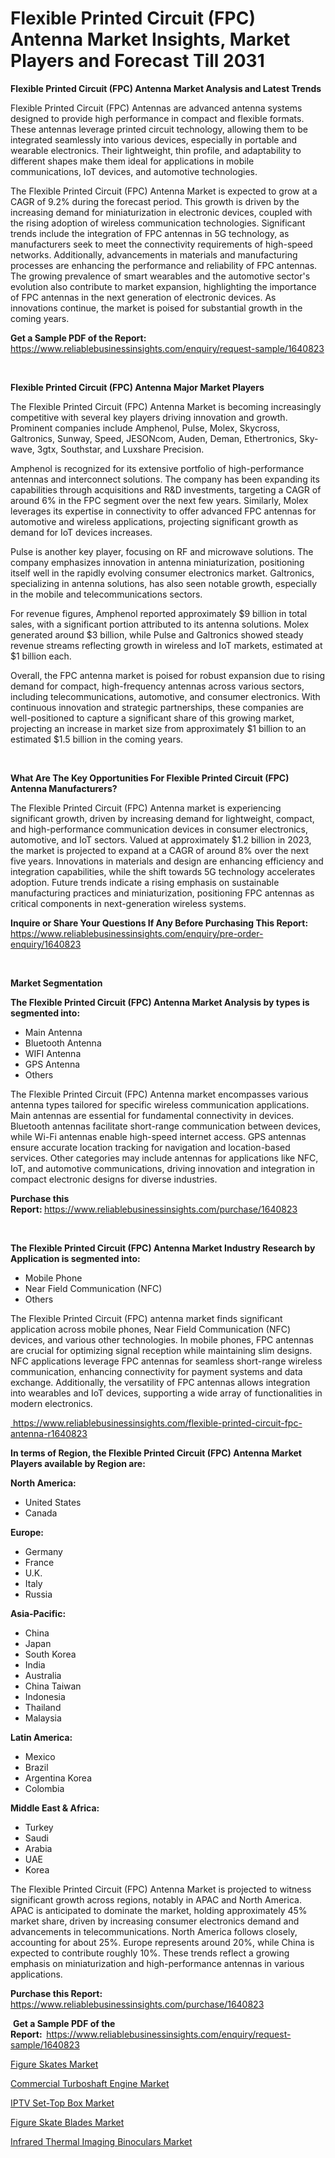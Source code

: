 <p><h1>Flexible Printed Circuit (FPC) Antenna Market Insights, Market Players and Forecast Till 2031</h1></p><p><strong>Flexible Printed Circuit (FPC) Antenna Market Analysis and Latest Trends</strong></p>
<p><p>Flexible Printed Circuit (FPC) Antennas are advanced antenna systems designed to provide high performance in compact and flexible formats. These antennas leverage printed circuit technology, allowing them to be integrated seamlessly into various devices, especially in portable and wearable electronics. Their lightweight, thin profile, and adaptability to different shapes make them ideal for applications in mobile communications, IoT devices, and automotive technologies.</p><p>The Flexible Printed Circuit (FPC) Antenna Market is expected to grow at a CAGR of 9.2% during the forecast period. This growth is driven by the increasing demand for miniaturization in electronic devices, coupled with the rising adoption of wireless communication technologies. Significant trends include the integration of FPC antennas in 5G technology, as manufacturers seek to meet the connectivity requirements of high-speed networks. Additionally, advancements in materials and manufacturing processes are enhancing the performance and reliability of FPC antennas. The growing prevalence of smart wearables and the automotive sector's evolution also contribute to market expansion, highlighting the importance of FPC antennas in the next generation of electronic devices. As innovations continue, the market is poised for substantial growth in the coming years.</p></p>
<p><strong>Get a Sample PDF of the Report:&nbsp;</strong> <a href="https://www.reliablebusinessinsights.com/enquiry/request-sample/1640823?utm_campaign=84&utm_medium=2&utm_source=Github&utm_content=ia&utm_term=25092024&utm_id=flexible-printed-circuit-fpc-antenna">https://www.reliablebusinessinsights.com/enquiry/request-sample/1640823</a></p>
<p>&nbsp;</p>
<p><strong>Flexible Printed Circuit (FPC) Antenna Major Market Players</strong></p>
<p><p>The Flexible Printed Circuit (FPC) Antenna Market is becoming increasingly competitive with several key players driving innovation and growth. Prominent companies include Amphenol, Pulse, Molex, Skycross, Galtronics, Sunway, Speed, JESONcom, Auden, Deman, Ethertronics, Sky-wave, 3gtx, Southstar, and Luxshare Precision. </p><p>Amphenol is recognized for its extensive portfolio of high-performance antennas and interconnect solutions. The company has been expanding its capabilities through acquisitions and R&D investments, targeting a CAGR of around 6% in the FPC segment over the next few years. Similarly, Molex leverages its expertise in connectivity to offer advanced FPC antennas for automotive and wireless applications, projecting significant growth as demand for IoT devices increases.</p><p>Pulse is another key player, focusing on RF and microwave solutions. The company emphasizes innovation in antenna miniaturization, positioning itself well in the rapidly evolving consumer electronics market. Galtronics, specializing in antenna solutions, has also seen notable growth, especially in the mobile and telecommunications sectors.</p><p>For revenue figures, Amphenol reported approximately $9 billion in total sales, with a significant portion attributed to its antenna solutions. Molex generated around $3 billion, while Pulse and Galtronics showed steady revenue streams reflecting growth in wireless and IoT markets, estimated at $1 billion each.</p><p>Overall, the FPC antenna market is poised for robust expansion due to rising demand for compact, high-frequency antennas across various sectors, including telecommunications, automotive, and consumer electronics. With continuous innovation and strategic partnerships, these companies are well-positioned to capture a significant share of this growing market, projecting an increase in market size from approximately $1 billion to an estimated $1.5 billion in the coming years.</p></p>
<p>&nbsp;</p>
<p><strong>What Are The Key Opportunities For Flexible Printed Circuit (FPC) Antenna Manufacturers?</strong></p>
<p><p>The Flexible Printed Circuit (FPC) Antenna market is experiencing significant growth, driven by increasing demand for lightweight, compact, and high-performance communication devices in consumer electronics, automotive, and IoT sectors. Valued at approximately $1.2 billion in 2023, the market is projected to expand at a CAGR of around 8% over the next five years. Innovations in materials and design are enhancing efficiency and integration capabilities, while the shift towards 5G technology accelerates adoption. Future trends indicate a rising emphasis on sustainable manufacturing practices and miniaturization, positioning FPC antennas as critical components in next-generation wireless systems.</p></p>
<p><strong>Inquire or Share Your Questions If Any Before Purchasing This Report:</strong> <a href="https://www.reliablebusinessinsights.com/enquiry/pre-order-enquiry/1640823?utm_campaign=84&utm_medium=2&utm_source=Github&utm_content=ia&utm_term=25092024&utm_id=flexible-printed-circuit-fpc-antenna">https://www.reliablebusinessinsights.com/enquiry/pre-order-enquiry/1640823</a></p>
<p>&nbsp;</p>
<p><strong>Market Segmentation</strong></p>
<p><strong>The Flexible Printed Circuit (FPC) Antenna Market Analysis by types is segmented into:</strong></p>
<p><ul><li>Main Antenna</li><li>Bluetooth Antenna</li><li>WIFI Antenna</li><li>GPS Antenna</li><li>Others</li></ul></p>
<p><p>The Flexible Printed Circuit (FPC) Antenna market encompasses various antenna types tailored for specific wireless communication applications. Main antennas are essential for fundamental connectivity in devices. Bluetooth antennas facilitate short-range communication between devices, while Wi-Fi antennas enable high-speed internet access. GPS antennas ensure accurate location tracking for navigation and location-based services. Other categories may include antennas for applications like NFC, IoT, and automotive communications, driving innovation and integration in compact electronic designs for diverse industries.</p></p>
<p><strong>Purchase this Report:&nbsp;</strong><a href="https://www.reliablebusinessinsights.com/purchase/1640823?utm_campaign=84&utm_medium=2&utm_source=Github&utm_content=ia&utm_term=25092024&utm_id=flexible-printed-circuit-fpc-antenna">https://www.reliablebusinessinsights.com/purchase/1640823</a></p>
<p>&nbsp;</p>
<p><strong>The Flexible Printed Circuit (FPC) Antenna Market Industry Research by Application is segmented into:</strong></p>
<p><ul><li>Mobile Phone</li><li>Near Field Communication (NFC)</li><li>Others</li></ul></p>
<p><p>The Flexible Printed Circuit (FPC) antenna market finds significant application across mobile phones, Near Field Communication (NFC) devices, and various other technologies. In mobile phones, FPC antennas are crucial for optimizing signal reception while maintaining slim designs. NFC applications leverage FPC antennas for seamless short-range wireless communication, enhancing connectivity for payment systems and data exchange. Additionally, the versatility of FPC antennas allows integration into wearables and IoT devices, supporting a wide array of functionalities in modern electronics.</p></p>
<p><a href="https://www.reliablebusinessinsights.com/flexible-printed-circuit-fpc-antenna-r1640823?utm_campaign=84&utm_medium=2&utm_source=Github&utm_content=ia&utm_term=25092024&utm_id=flexible-printed-circuit-fpc-antenna">&nbsp;https://www.reliablebusinessinsights.com/flexible-printed-circuit-fpc-antenna-r1640823</a></p>
<p><strong>In terms of Region, the Flexible Printed Circuit (FPC) Antenna Market Players available by Region are:</strong></p>
<p>
    <p> <strong> North America: </strong>
        <ul>
            <li>United States</li>
            <li>Canada</li>
        </ul>
        </p> 
    <p> <strong> Europe: </strong>
        <ul>
            <li>Germany</li>
            <li>France</li>
            <li>U.K.</li>
            <li>Italy</li>
            <li>Russia</li>
        </ul>
        </p> 
    <p> <strong> Asia-Pacific: </strong>
        <ul>
            <li>China</li>
            <li>Japan</li>
            <li>South Korea</li>
            <li>India</li>
            <li>Australia</li>
            <li>China Taiwan</li>
            <li>Indonesia</li>
            <li>Thailand</li>
            <li>Malaysia</li>
        </ul>
        </p> 
    <p> <strong> Latin America: </strong>
        <ul>
            <li>Mexico</li>
            <li>Brazil</li>
            <li>Argentina Korea</li>
            <li>Colombia</li>
        </ul>
        </p> 
    <p> <strong> Middle East & Africa: </strong>
        <ul>
            <li>Turkey</li>
            <li>Saudi</li>
            <li>Arabia</li>
            <li>UAE</li>
            <li>Korea</li>
        </ul>
    </p>
    </p>
<p><p>The Flexible Printed Circuit (FPC) Antenna Market is projected to witness significant growth across regions, notably in APAC and North America. APAC is anticipated to dominate the market, holding approximately 45% market share, driven by increasing consumer electronics demand and advancements in telecommunications. North America follows closely, accounting for about 25%. Europe represents around 20%, while China is expected to contribute roughly 10%. These trends reflect a growing emphasis on miniaturization and high-performance antennas in various applications.</p></p>
<p><strong>Purchase this Report: </strong><a href="https://www.reliablebusinessinsights.com/purchase/1640823?utm_campaign=84&utm_medium=2&utm_source=Github&utm_content=ia&utm_term=25092024&utm_id=flexible-printed-circuit-fpc-antenna">https://www.reliablebusinessinsights.com/purchase/1640823</a></p>
<p>&nbsp;<strong>Get a Sample PDF of the Report:&nbsp;&nbsp;</strong><a href="https://www.reliablebusinessinsights.com/enquiry/request-sample/1640823?utm_campaign=84&utm_medium=2&utm_source=Github&utm_content=ia&utm_term=25092024&utm_id=flexible-printed-circuit-fpc-antenna">https://www.reliablebusinessinsights.com/enquiry/request-sample/1640823</a></p>
<p><strong></strong></p>
<p><p><a href="https://issuu.com/reportprime-2/docs/figure-skates-market-size-2030.pptx_0e70fc79e7f88b?utm_campaign=84&utm_medium=2&utm_source=Github&utm_content=ia&utm_term=25092024&utm_id=flexible-printed-circuit-fpc-antenna">Figure Skates Market</a></p><p><a href="https://medium.com/@washimhussain48/global-perspectives-on-commercial-turboshaft-engine-market-trends-challenges-and-forecast-2024-d8465eb4010a?postPublishedType=repub&utm_campaign=84&utm_medium=2&utm_source=Github&utm_content=ia&utm_term=25092024&utm_id=flexible-printed-circuit-fpc-antenna">Commercial Turboshaft Engine Market</a></p><p><a href="https://github.com/GRUBBSCHARLES/Market-Research-Report-List-1/blob/main/iptv-set-top-box-market.md?utm_campaign=84&utm_medium=2&utm_source=Github&utm_content=ia&utm_term=25092024&utm_id=flexible-printed-circuit-fpc-antenna">IPTV Set-Top Box Market</a></p><p><a href="https://issuu.com/reportprime-2/docs/figure-skate-blades-market-size-203_8510cc8a99f85e?utm_campaign=84&utm_medium=2&utm_source=Github&utm_content=ia&utm_term=25092024&utm_id=flexible-printed-circuit-fpc-antenna">Figure Skate Blades Market</a></p><p><a href="https://www.linkedin.com/pulse/global-infrared-thermal-imaging-binoculars-industry-types-applications-aewee?trackingId=g9ka6VxZT46BrPecNi12Hg%3D%3D&utm_campaign=84&utm_medium=2&utm_source=Github&utm_content=ia&utm_term=25092024&utm_id=flexible-printed-circuit-fpc-antenna">Infrared Thermal Imaging Binoculars Market</a></p></p>